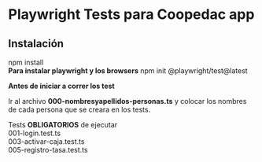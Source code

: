 # Playwright Tests para Coopedac app  
  
## Instalación  
npm install  
**Para instalar playwright y los browsers**
npm init @playwright/test@latest

**Antes de iniciar a correr los test**  

Ir al archivo **000-nombresyapellidos-personas.ts** y colocar los nombres de cada persona que se creara en los tests.  

Tests **OBLIGATORIOS** de ejecutar   
001-login.test.ts   
003-activar-caja.test.ts  
005-registro-tasa.test.ts 
